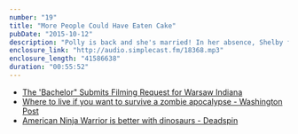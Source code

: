 ```yaml
---
number: "19"
title: "More People Could Have Eaten Cake"
pubDate: "2015-10-12"
description: "Polly is back and she's married! In her absence, Shelby finished watching True Blood. Now, Shelby and Polly are reunited for a recap of Polly's wedding before they dig into the insane amount of Fall TV they are each watching. Some good (Life in Pieces and Quantico), some bad (Bastard Executioner and Minority Report), and everything in between. At one point in the recording, Polly sounds like a robot for no reason."
enclosure_link: "http://audio.simplecast.fm/18368.mp3"
enclosure_length: "41586638"
duration: "00:55:52"
---
```

- [The 'Bachelor" Submits Filming Request for Warsaw Indiana](http://myinforms.com/en/a/17090319-8216the-bachelor8217-submits-warsaw-filming-request/)
- [Where to live if you want to survive a zombie apocalypse - Washington Post](https://www.washingtonpost.com/news/wonkblog/wp/2015/10/09/the-definitive-guide-to-where-to-live-if-you-want-to-survive-a-zombie-apocalypse-the-definitive-guide/?tid=sm_fb)
- [American Ninja Warrior is better with dinosaurs - Deadspin](http://deadspin.com/american-ninja-warrior-is-a-lot-better-with-dinosaur-co-1735437269)